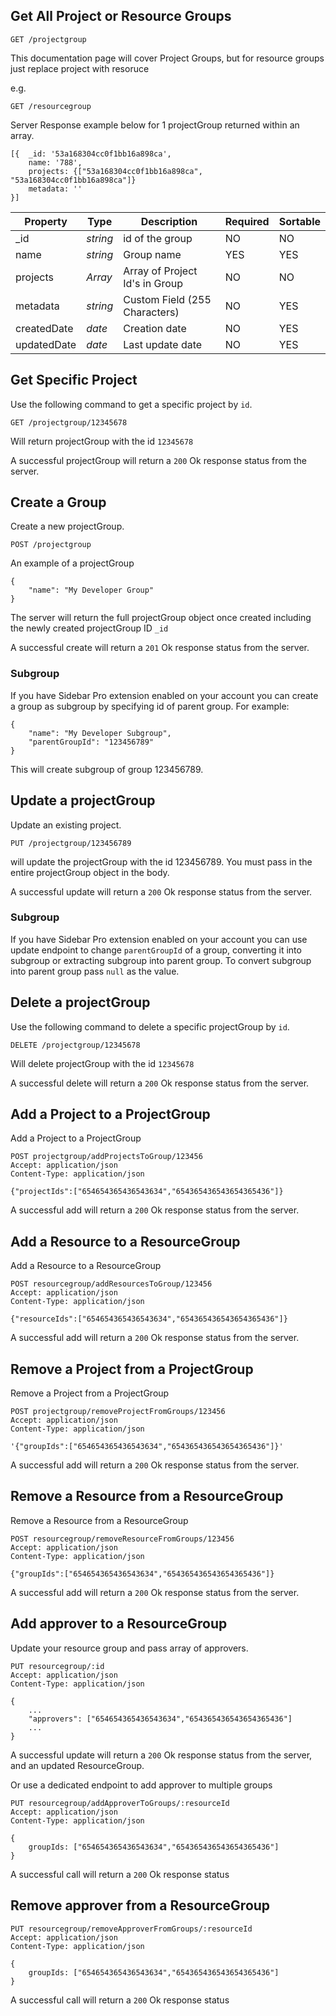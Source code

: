 ## Get All Project or Resource Groups

```
GET /projectgroup
```
This documentation page will cover Project Groups, but for resource groups just replace project with resoruce

e.g.

```
GET /resourcegroup
```

Server Response example below for 1 projectGroup returned within an array. 

```
[{  _id: '53a168304cc0f1bb16a898ca',
    name: '788',
    projects: {["53a168304cc0f1bb16a898ca", "53a168304cc0f1bb16a898ca"]}
    metadata: '' 
}]
```

Property | Type | Description | Required | Sortable
--- | --- | --- | --- | ---
_id | *string* | id of the group | NO | NO
name | *string* | Group name | YES | YES
projects | *Array* | Array of Project Id's in Group | NO | NO
metadata | *string* | Custom Field (255 Characters) | NO | YES
createdDate | *date* | Creation date | NO | YES
updatedDate | *date* | Last update date | NO | YES


## Get Specific Project
Use the following command to get a specific project by `id`.
```
GET /projectgroup/12345678
```
Will return projectGroup with the id `12345678`

A successful projectGroup will return a `200` Ok response status from the server.

## Create a Group
Create a new projectGroup.
```
POST /projectgroup
```
An example of a projectGroup

```
{
	"name": "My Developer Group"
}
```
The server will return the full projectGroup object once created including the newly created projectGroup ID `_id`

A successful create will return a `201` Ok response status from the server.

### Subgroup
If you have Sidebar Pro extension enabled on your account you can create a group as subgroup by specifying id of parent group. For example:
```
{
	"name": "My Developer Subgroup",
	"parentGroupId": "123456789"
}
```
This will create subgroup of group 123456789.

## Update a projectGroup
Update an existing project.
```
PUT /projectgroup/123456789
```
will update the projectGroup with the id 123456789. You must pass in the entire projectGroup object in the body.

A successful update will return a `200` Ok response status from the server.

### Subgroup
If you have Sidebar Pro extension enabled on your account you can use update endpoint to change `parentGroupId` of a group, converting it into subgroup or extracting subgroup into parent group. To convert subgroup into parent group pass `null` as the value.

## Delete a projectGroup
Use the following command to delete a specific projectGroup by `id`.
```
DELETE /projectgroup/12345678
```
Will delete projectGroup with the id `12345678`

A successful delete will return a `200` Ok response status from the server.

## Add a Project to a ProjectGroup
Add a Project to a ProjectGroup
```
POST projectgroup/addProjectsToGroup/123456
Accept: application/json
Content-Type: application/json

{"projectIds":["654654365436543634","654365436543654365436"]}
```
A successful add will return a `200` Ok response status from the server.

## Add a Resource to a ResourceGroup
Add a Resource to a ResourceGroup
```
POST resourcegroup/addResourcesToGroup/123456
Accept: application/json
Content-Type: application/json

{"resourceIds":["654654365436543634","654365436543654365436"]}
```
A successful add will return a `200` Ok response status from the server.

## Remove a Project from a ProjectGroup
Remove a Project from a ProjectGroup
```
POST projectgroup/removeProjectFromGroups/123456
Accept: application/json
Content-Type: application/json

'{"groupIds":["654654365436543634","654365436543654365436"]}'
```
A successful add will return a `200` Ok response status from the server.

## Remove a Resource from a ResourceGroup
Remove a Resource from a ResourceGroup
```
POST resourcegroup/removeResourceFromGroups/123456
Accept: application/json
Content-Type: application/json

{"groupIds":["654654365436543634","654365436543654365436"]}
```
A successful add will return a `200` Ok response status from the server.

## Add approver to a ResourceGroup
Update your resource group and pass array of approvers.
```
PUT resourcegroup/:id
Accept: application/json
Content-Type: application/json

{
	...
	"approvers": ["654654365436543634","654365436543654365436"]
	...
}
```
A successful update will return a `200` Ok response status from the server, and an updated ResourceGroup.

Or use a dedicated endpoint to add approver to multiple groups
```
PUT resourcegroup/addApproverToGroups/:resourceId
Accept: application/json
Content-Type: application/json

{
	groupIds: ["654654365436543634","654365436543654365436"]
}
```
A successful call will return a `200` Ok response status

## Remove approver from a ResourceGroup
```
PUT resourcegroup/removeApproverFromGroups/:resourceId
Accept: application/json
Content-Type: application/json

{
	groupIds: ["654654365436543634","654365436543654365436"]
}
```
A successful call will return a `200` Ok response status
